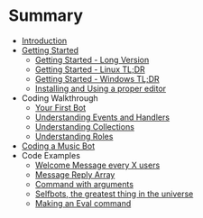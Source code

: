# Summary

* [Introduction](README.md)
* [Getting Started](getting-started/README.md)
    * [Getting Started - Long Version](getting-started/the-long-version.md)
    * [Getting Started - Linux TL;DR](getting-started/linux-tldr.md)
    * [Getting Started - Windows TL;DR](getting-started/windows-tldr.md)
    * [Installing and Using a proper editor](getting-started/installing_and_using_a_proper_editor.md)
* Coding Walkthrough
    * [Your First Bot](coding-walkthroughs/your_basic_bot.md)
    * [Understanding Events and Handlers](coding-walkthroughs/events_and_handlers.md)
    * [Understanding Collections](coding-walkthroughs/understanding_collections.md)
    * [Understanding Roles](coding-walkthroughs/understanding_roles.md)
* [Coding a Music Bot](coding_a_music_bot.md)
* Code Examples
    * [Welcome Message every X users](samples/welcome_message_every_x_users.md)
    * [Message Reply Array](samples/message_reply_array.md)
    * [Command with arguments](samples/command_with_arguments.md)
    * [Selfbots, the greatest thing in the universe](samples/selfbots_are_awesome.md)
    * [Making an Eval command](samples/making-an-eval-command.md)

